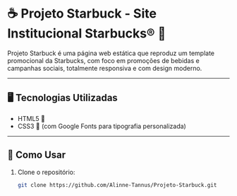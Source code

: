 # ☕ Projeto Starbuck - Site Institucional Starbucks® 🎉

Projeto Starbuck é uma página web estática que reproduz um template promocional da Starbucks, com foco em promoções de bebidas e campanhas sociais, totalmente responsiva e com design moderno.

---

## 🖥️ Tecnologias Utilizadas

- HTML5 📄  
- CSS3 🎨 (com Google Fonts para tipografia personalizada)

---

## 🚀 Como Usar

1. Clone o repositório:  
   ```bash
   git clone https://github.com/Alinne-Tannus/Projeto-Starbuck.git
